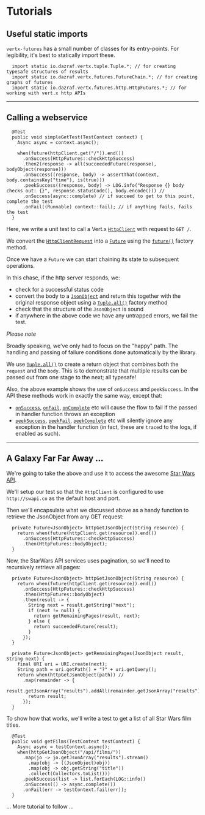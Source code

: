 # Tutorials

## Useful static imports

`vertx-futures` has a small number of classes for its entry-points. 
For legibility, it's best to statically import these.

```
  import static io.dazraf.vertx.tuple.Tuple.*; // for creating typesafe structures of results
  import static io.dazraf.vertx.futures.FutureChain.*; // for creating graphs of futures
  import static io.dazraf.vertx.futures.http.HttpFutures.*; // for working with vert.x http APIs
```

---

## Calling a webservice

```
  @Test
  public void simpleGetTest(TestContext context) {
    Async async = context.async();

    when(future(httpClient.get("/")).end())
      .onSuccess(HttpFutures::checkHttpSuccess)
      .then2(response -> all(succeededFuture(response), bodyObject(response)))
      .onSuccess((response, body) -> assertThat(context, body.containsKey("time"), is(true)))
      .peekSuccess((response, body) -> LOG.info("Response {} body checks out: {}", response.statusCode(), body.encode())) // 
      .onSuccess(async::complete) // if succeed to get to this point, complete the test
      .onFail((Runnable) context::fail); // if anything fails, fails the test
  }
```

Here, we write a unit test to call a Vert.x [`HttpClient`](http://vertx.io/docs/apidocs/io/vertx/core/http/HttpClient.html) with request to `GET /`.

We convert the [`HttpClientRequest`](http://vertx.io/docs/apidocs/io/vertx/core/http/HttpClientRequest.html) 
into a [`Future`](http://vertx.io/docs/apidocs/io/vertx/core/Future.html) using the 
[`future()`](apiDocs/io/dazraf/vertx/futures/http/HttpFutures.html#future-io.vertx.core.http.HttpClientRequest-) 
factory method.

Once we have a `Future` we can start chaining its state to subsequent operations.

In this chase, if the http server responds, we:

* check for a successful status code
* convert the body to a [`JsonObject`](http://vertx.io/docs/apidocs/io/vertx/core/json/JsonObject.html) and return this 
together with the original response object using a [`Tuple.all()`](apidocs/io/dazraf/vertx/futures/tuple/Tuple.html#all-T1-T2-) factory method
* check that the structure of the `JsonObject` is sound
* if anywhere in the above code we have any untrapped errors, we fail the test.

*Please note* 

Broadly speaking, we've only had to focus on the "happy" path. The handling and passing of failure conditions done automatically by the library. 

We use [`Tuple.all()`](apidocs/io/dazraf/vertx/futures/tuple/Tuple.html#all-T1-T2-) to create a return object that combines both the `request` and the `body`. 
This is to demonstrate that multiple results can be passed out from one stage to the next; all typesafe!

Also, the above example shows the use of `onSuccess` and `peekSuccess`. 
In the API these methods work in exactly the same way, except that:

* [`onSuccess`](apidocs/io/dazraf/vertx/futures/FutureChain.html#onSuccess-java.util.function.Consumer-), 
[`onFail`](apidocs/io/dazraf/vertx/futures/FutureChain.html#onFail-java.util.function.Consumer-),
[`onComplete`](apidocs/io/dazraf/vertx/futures/FutureChain.html#onComplete-java.util.function.Consumer-) etc 
will cause the flow to fail if the passed in handler function throws an exception
* [`peekSuccess`](apidocs/io/dazraf/vertx/futures/FutureChain.html#peekSuccess-java.util.function.Consumer-), 
[`peekFail`](apidocs/io/dazraf/vertx/futures/FutureChain.html#peekFail-java.util.function.Consumer-), 
[`peekComplete`](apidocs/io/dazraf/vertx/futures/FutureChain.html#peekComplete-java.util.function.Consumer-) etc
will silently ignore any exception in the handler function (in fact, these are `trace`d to the logs, if enabled as such).


---

## A Galaxy Far Far Away ... 

We're going to take the above and use it to access the awesome [Star Wars API](http://swapi.co).

We'll setup our test so that the `HttpClient` is configured to use `http://swapi.co` as the default host and port.

Then we'll encapsulate what we discussed above as a handy function to retrieve the JsonObject from any GET request:

```
  private Future<JsonObject> httpGetJsonObject(String resource) {
    return when(future(httpClient.get(resource)).end())
      .onSuccess(HttpFutures::checkHttpSuccess)
      .then(HttpFutures::bodyObject);
  }

```

Now, the StarWars API services uses pagination, so we'll need to recursively retrieve all pages:

```
  private Future<JsonObject> httpGetJsonObject(String resource) {
    return when(future(httpClient.get(resource)).end())
      .onSuccess(HttpFutures::checkHttpSuccess)
      .then(HttpFutures::bodyObject)
      .then(result -> {
        String next = result.getString("next");
        if (next != null) {
          return getRemainingPages(result, next);
        } else {
          return succeededFuture(result);
        }
      });
  }

  private Future<JsonObject> getRemainingPages(JsonObject result, String next) {
    final URI uri = URI.create(next);
    String path = uri.getPath() + "?" + uri.getQuery();
    return when(httpGetJsonObject(path)) //
      .map(remainder -> {
        result.getJsonArray("results").addAll(remainder.getJsonArray("results"));
        return result;
      });
  }
```

To show how that works, we'll write a test to get a list of all Star Wars film titles.

```
  @Test
  public void getFilms(TestContext testContext) {
    Async async = testContext.async();
    when(httpGetJsonObject("/api/films/"))
      .map(jo -> jo.getJsonArray("results").stream()
        .map(obj -> ((JsonObject)obj))
        .map(obj -> obj.getString("title"))
        .collect(Collectors.toList()))
      .peekSuccess(list -> list.forEach(LOG::info))
      .onSuccess(() -> async.complete())
      .onFail(err -> testContext.fail(err));
  }
```

... More tutorial to follow ...